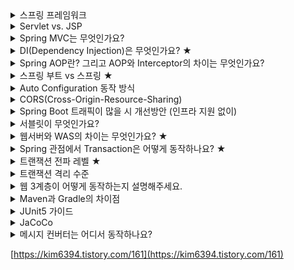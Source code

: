 <details><summary>스프링 프레임워크</summary>

    - 스프링 프레임워크 정의
        - 자바 플랫폼을 위한 경량 오픈소스 애플리케이션 프레임워크
        - 특징 자세히
            - 경량 컨테이너로서 자바 객체를 직접 관리.

                각각의 객체 생성, 소멸과 같은 라이프 사이클을 관리하며 스프링으로부터 필요한 객체를 얻어올 수 있다.

            - 스프링은 POJO(Plain Old Java Object) 방식의 프레임워크.

                일반적인 J2EE 프레임워크에 비해 구현을 위해 특정한 인터페이스를 구현하거나 상속을 받을 필요가 없어 기존에 존재하는 라이브러리 등을 지원하기에 용이하고 객체가 가볍다.

            - 스프링은 제어의 역행(IoC : Inversion of Control)을 지원.

                컨트롤의 제어권이 사용자가 아니라 프레임워크에 있어서 필요에 따라 스프링에서 사용자의 코드를 호출한다.

            - 스프링은 의존성 주입(DI : Dependency Injection)을 지원

                각각의 계층이나 서비스들 간에 의존성이 존재할 경우 프레임워크가 서로 연결시켜준다.

            - 스프링은 관점 지향 프로그래밍(AOP : Aspect-Oriented Programming)을 지원

                따라서 트랜잭션이나 로깅, 보안과 같이 여러 모듈에서 공통적으로 사용하는 기능의 경우 해당 기능을 분리하여 관리할 수 있다.

            - 스프링은 영속성과 관련된 다양한 서비스를 지원

                iBatis나 Hibernate 등 이미 완성도가 높은 데이터베이스 처리 라이브러리와 연결할 수 있는 인터페이스를 제공한다.

            - 스프링은 확장성이 높음.

                스프링 프레임워크에 통합하기 위해 간단하게 기존 라이브러리를 감싸는 정도로 스프링에서 사용이 가능하기 때문에 수많은 라이브러리가 이미 스프링에서 지원되고 있고 스프링에서 사용되는 라이브러리를 별도로 분리하기도 용이하다.
</details>
<details><summary>Servlet vs. JSP</summary>

    - Servlet vs JSP
        - Servlet: 자바 언어로 웹 개발을 위해 만들어진 것으로, Container가 이해할 수 있게 구성된 순수 자바코드로만 이루어져있습니다.
            - 순수 자바코드를 가지고 html를 구성해야하기 때문에, 개발자가 html 작성 시 실수할 염려가 있다.
        - JSP: html 기반에 JAVA 코드를 블록화하여 삽입한 것으로, Servlet을 좀 더 쉽게 접근할 수 있도록 만들어졌습니다.
            - html 내에서 JAVA 코드를 사용하여 html를 구성할 수 있지만, 비지니스 로직과 뷰 로직이 하나의 소스파일에 있어서 보기가 불편하다.
            - JSP 처리 과정(톰캣이 요청시)
                1. 웹 브라우저가 jsp 파일 요청
                2. 웹 서버는 요청된 jsp 파일을 확인 후 웹 컨테이너로 전달
                3. 웹 컨테이너는 JSP 파일을 서블릿으로 변환. 즉 java 파일로 변환
                4. java 파일을 컴파일하여 class 파일 생성
                5. 다시 웹 서버로 전달하고 웹 서버는 웹 브라우저에게 HTML 형태로 전송
        - 이 구조를 개선하기 위해 MVC 패턴을 도입하고, 더 나아가 Spring MVC를 만들게 된다.
</details>
<details><summary>Spring MVC는 무엇인가요?</summary>

    - Spring MVC는 무엇인가요?
        - MVC 패턴이 무엇인가요?
            - 애플리케이션을 구성하기 위한 구성요소를 세가지 역할로 구분한 패턴. 데이터를 저장 및 변경하는 Model, 데이터를 보여주는 View, 그리고 Model과 View를 중재해주는 Controller가 있습니다.
        - Spring MVC 동작방식
            - Spring MVC 동작방식

                [https://img1.daumcdn.net/thumb/R1280x0/?scode=mtistory2&fname=https%3A%2F%2Fblog.kakaocdn.net%2Fdn%2F1sKnO%2Fbtra6HpyClm%2FXASXdrmeGJqUgIzjLGmUxk%2Fimg.png](https://img1.daumcdn.net/thumb/R1280x0/?scode=mtistory2&fname=https%3A%2F%2Fblog.kakaocdn.net%2Fdn%2F1sKnO%2Fbtra6HpyClm%2FXASXdrmeGJqUgIzjLGmUxk%2Fimg.png)

                1. DispatcherServlet이 리퀘스트를 받는다.
                2. URI에 다루는 핸들러와 핸들러를 수행해줄 핸들러 어댑터를 찾는다.
                3. 핸들러 어댑터를 통해 핸들러를 실행한다.
                4. 핸들러 내부에서선 비지니스 로직을 수행하고 View에 보여줄 데이터를 ModelAndView에 담는다.
                5. 수행을 마친 핸들러는 데이터를 보여줘야하는 View Name을 DispatcherServlet에게 전달한다.
                    - `@Controller`를 사용했으면 static, template 밑에 html 파일을 탐색
                    - `@RestController`를 사용했으면 View Name을 그대로 Content Body에 넣어서 반환
                        - Bean 객체를 반환하면 JSON 형태로 반환한다.
                6. View Name을 ViewResolver에게 전달하여 View 객체를 얻는다.
                7. View에 ModelAndView를 넣고 포워드를 한다.
                    - 리다이렉트 vs 포워드
                        - 리다이렉트: 리다이렉트는 실제 클라이언트(웹 브라우저)에 응답이 나갔다가, 클라이언트가 redirect 경로로 다시 요청한다. 따라서 클라이언트가 인지할 수 있고, URL 경로도 실제로 변경된다
                        - 포워드: 다른 서블릿이나 JSP로 이동할 수 있는 기능입니다. 서버 내부에서만 호출되기 때문에 클라이언트는 알아채지 못한다.
                8. 포워딩된 View 객체는 해당하는 뷰(JSP, Thymeleaf)를 호출하고, Model 객체에서 화면 표시에 필요한 객체를 가져와 화면 표시를 처리한다.
    - Spring Framework vs. Spring MVC vs. Spring Boot ★
        - Spring Framework
            - 의존성 주입(Dependency Injection)이나 IoC(Inversion of Control) 기능을 지원하는 프레임워크
            - 위의 특징을 이용해 느슨하게 결합된 애플리케이션을 개발할 수 있음
        - Spring MVC
            - Dispatcher Servlet, ModelAndView, View Resolver와 같이 단순 개념을 이용해 웹 개발을 쉽게 해줌
            - MVC 구현을 쉽게 도와주는 스프링 프레임워크
        - Spring Boot
            - 스프링에서 제공하는 많은 라이브러리들을 기본 설정값으로 자동으로 설정할 수 있게 해줌
            - Spring MVC, Jackson, Validation 등 다양한 종속성들을 각각 패키지해 놓은 것을 가져오기 때문에
</details>
<details><summary>DI(Dependency Injection)은 무엇인가요? ★</summary>

    - DI(Dependency Injection)은 무엇인가?
        - 객체간에 의존성이 있는 경우, 스프링 프레임워크가 직접 서비스를 주입시켜주는 것을 의미한다.
        - 스프링 프레임워크에서 DI하는 방법은 총 3가지가 있다.
            1.  매개변수 주입
                - 주입 시점을 알 수가 없어서 선호가 되지 않음
                - 주로 테스트시 빈들을 주입받을 때 사용
            2. 생성자 주입 ★
                - 생성자
                - [https://mangkyu.tistory.com/125](https://mangkyu.tistory.com/125)
            3. Setter 생성자 주입
        - IoC 컨테이너, DI 컨테이너
            - 객체를 생성하고 관리하면서 의존관계를 연결해주는 객체
            - @Configuration 어노테이션을 통해 DI 컨테이너를 명시
            - 객체를 생성하는 메서드마다 @Bean를 명시한다. 그러면 스프링 컨테이너에 스프링 빈으로 등록된다.
                - 스프링 컨테이너가 개발자 대신 의존성을 주입하고 객체들을 관리해줄 것이다.
</details>
<details><summary>Spring AOP란? 그리고 AOP와 Interceptor의 차이는 무엇인가요?</summary>

    - Aspect Oriented Programming 관점 프로그래밍
    - OOP에서 기능별로 class를 분리했음에도 공통적으로 중복코드가 발생하는 단점을 해결하고자 나온 방식
        - 로그, 트랜잭션, 자원해제, 성능테스트 메서드
    - 공통 코드를 **횡단 관심사**로 표현하며 개발코드에서 비지니스 로직에 집중
    - 비지니스 로직 실행시, 로직 앞, 뒤 등 원하는 지점에 해당 공통 관심사를 수행할 수 있게 함으로써 중복 코드를 줄일 수 있는 방식
    - AOP와 Interceptor의 차이
        - AOP: AOP는 `joinPoint`, `preceedingJoinPoint` 등의 파라미터를 활용하는 방식
        - Interceptor: 인터셉터의 파라미터가 `HttpServletRequest`, `HttpServletResponse`이다.
    - Filter와 Interceptor의 차이
        - 영역 제어 측면에서 차이가 존재
        - Filter는 웹 어플리케이션내에서 동작. 스프링의 context 접근이 어려움
        - Interceptor는 스프링의 context 내에 존재하므로 context내의 모든 객체를 이용 가능
</details>
<details><summary>스프링 부트 vs 스프링 ★</summary>

    - 스프링 부트 vs 스프링
        - 스프링 프레임워크는 많은 모듈을 지원하지만, 모듈을 사용하기 위한 세팅을 하는데 많은 어려움이 있었습니다.
        - 스프링 부트는 자동설정(AutoConfiguration)을 이용하여 개발에 필요한 모든 내부 디펜던시를 관리합니다.
        - 또한, 개발자가 사용하는 jar와 jar의 버전을 함께 연결할 방법이 필요합니다. 스프링에선 이러한 jar들의 서로 호환되는 버전들을 따로 선택을 해줘야 했습니다. 하지만 스프링 부트에선 SpringBoot Starter라고 불리는 것을 도입하였습니다.
            - Starter는 스프링 부트 어플리케이션에 포함될 수 있는 편리한 dependency 세트입니다
            - Spring과 Hibernate를 사용할려면 spring-boot-starter-data-jpa라는 의존성을 포함하면 됩니다.
</details>
<details><summary>Auto Configuration 동작 방식</summary>

    - Auto-configuration 동작방식
        - Spring Boot auto-configuration이 classpath를 체크합니다. 예를 들어 thymeleaf가 있으면 Thymelead template resolver, view resolver, 그리고 템플릿 엔진을 자동으로 설정해줍니다.
        - Spring Data JPA가 classpath에 들어있으면, 자동적으로 repository interface들로부터 repository implementation을 만들어줍니다.
        - 관련 어노테이션으로 Configuration, ComponentScan, EnableAutoConfiguration이 있습니다.
            - Configuration: 자바 설정입니다.
            - ComponentScan: Component가 선언된 객체들을 Spring Boot의 Bean으로 등록해줍니다
            - EnableAutoConfiguration: 스프링부트의 meta 파일(spring.factories)을 읽어서, 미리 정의되어 있는 자바 설정파일들을 빈으로 등록해줍니다.
</details>
<details><summary>CORS(Cross-Origin-Resource-Sharing)</summary>

    - CORS(Cross-Origin-Resource-Sharing)
        - 도메인이 다른 2개의 사이트가 데이터를 주고 받을 때 발생하는 문제
        - 서버 내에서 요청이 허락된 도메인에게만 데이터를 주기 위해서
            - 요청을 허락하기 위해서 Access-Control-Allow-Origin: {Domain}과 같은 내용을 Response 헤더에 추가해야함
            - 도메인을 *으로 설정하면 모든 도메인에 대해 요청을 허락할 수 있음
            - 그 외에도 Access-Control-Allow-Methods, Access-Control-Max-Age등을 설정할 수 있음
</details>
<details><summary>Spring Boot 트래픽이 많을 시 개선방안 (인프라 지원 없이)</summary>

    - Spring Boot 트래픽이 많을 시 개선방안 (인프라 지원 없이)
        - 쓰레드 풀을 늘림
        - Spring Boot WebFlux를 사용해서 적은 쓰레드로도 트래픽에 대응하도록 적용
        - 사용 경험은 없지만 GUI Framework 개발을 통해 논블로킹 I/O 환경을 경험을 했음
</details>
<details><summary>서블릿이 무엇인가요?</summary>

    - 서블릿이 어떤 식으로 동작하는가요??
    - 서블릿 라이프사이클에 대해서 설명해주세요.
    - Spring 없이 WAS를 만든다면 어떻게 만들 수 있을까요??
    - 서블릿이 무엇인가요?
        - 동적 컨텐츠를 만들기 위해 웹서버에 붙여서 동작하는 프로그램
        - 서블릿이 없으면 HTTP 요청을 파싱하고, 통신 규약에 맞추어서 HTTP 응답을 보내야 한다.
            - 하지만 개발자는 가장 중요한 비지니스 로직에 집중할 수 없게 된다.
        - 그래서 서블릿을 통해 HTTP 요청과 응답을 대신 처리해주는 역할을 수행해준다.
        - 서블릿 컨테이너: 서블릿을 담고있는 객체로 서블릿의 라이프사이클을 관리해준다.
</details>
<details><summary>웹서버와 WAS의 차이는 무엇인가요? ★</summary>

    - 웹 서버: **웹 브라우저(클라이언트)**로부터 **HTTP 요청**을 받아 HTML 문서와 같은 **정적 컨텐츠**를 제공하는 서버
        - 정적 컨텐츠: 요청 인자 값에 상관없이 **달라지지 않는 컨텐츠**
        - HTTP 요청을 받을 수 있고, 정적 컨텐츠를 요청 시 정적 컨텐츠를 제공할 수 있음
        - 하지만 **동적 컨텐츠**를 요청 시, **Web Application Server(WAS)로 전달**하여 WAS가 처리한 결과를 클라이언트에게 전달.
    - WAS(Web Application Server): **DB 조회, 비지니스 로직 처리** 등 다양한 로직 처리를 요구하는 **동적 컨텐츠**를 제공하기 위해 만들어진 서버
        - 동적 컨텐츠: 요청 인자에 따라 **바뀔 수 있는 컨텐츠**
        - 클라이언트로부터 HTTP 요청을 받을 수 있다. (대부분 WAS는 웹서버를 내장하고 있음)
        - 요청에 맞는 정적 컨텐츠를 제공할 수 있다.
        - DB 조회나 다양한 로직 처리를 통해 동적 컨텐츠를 제공할 수 있다.
    - 웹 서버를 같이 사용했을 때 장점
        - 책임 분할을 통한 서버 부하 방지
        - 여러 대의 WAS 로드 밸런싱: WAS가 처리해야하는 요청을 여러 WAS가 나누어서 처리할 수 있도록 설정.
        - 여러 대의 WAS Health Check
            - Health check: 서버에 주기적으로 HTTP 요청을 보내 서버의 상태 확인 (특정 URL 요청에 200응답이 오는지?)
        - 리버스 프록시를 통해 실제 서버를 외부에 노출시키지 않을 수 있다.
</details>
<details><summary>Spring 관점에서 Transaction은 어떻게 동작하나요? ★</summary>

    - 스프링에선 AOP를 이용한 **선언전 트랜잭션**을 사용할 수 있음
    - 스프링이 `@Transactional` 애노테이션을 발견하면 해당 빈의 **다이나믹 프록시**를 만듦
        - 프록시 객체는 모든 트랜잭션(open, commit, close) 처리를 **트랜잭션 매니저**에게 위임
            - 모든 트랜잭션 매니저 구현체는 `doBegin` 과 `doCommit` 메소드를 구현
        - **[CGlib 라이브러리](https://javacan.tistory.com/entry/114)**를 통해 실제 코드를 넣은 것처럼 동작. 동적으로 프록시를 생성해주는 기능을 제공
    - 스프링에선 트랜잭션 추상화 인터페이스인 `PlatformTransactionManager`를 지원

        ```java
        public interface PlatformTransactionManager extends TransactionManager {
        	TransactinoStatus getTransaction(@Nullable TransactionDefinition definition);
        	void commit(TransactionStatus status);
        	void rollback(TransactionStatus status);
        }
        ```

        - 다양한 DataSource에 맞게 트랜잭션을 관리할 수 있음
        - `getTransaction`은 파라미터로 들어오는 `TransactionDefinition`에 따라 트랜잭션을 실행
        - 정상적으로 성공하면 `commit` 메서드를, 실패하면 `rollback` 메서드를 실행합니다.
    - PlatformTransactionManager의 구현체로 `DataSourceTransactionManager`, `JpaTransactionManager`, `JtaTransactionManager`가 있습니다.
        - `DataSouceTransactionManager`는 JDBC, `JpaTransactionManager`는 JPA에서 사용되는 매니저.
        - 하나의 데이터베이스를 사용하거나 각각의 데이터를 독립적으로 사용하는 로컬 트랜잭션
        - 하나 이상의 데이터베이스가 참여하는 경우에는 글로벌 트랜잭션에 사용되는 `JtaTransactionManager`를 사용
            - 여러 개의 데이터베이스에 대한 작업을 하나의 트랜잭션으로 묶을 수 있음
            - 다른 서버에 분산된 데이터베이스도 묶을 수 있음
    - 그럼 다른 ORM을 사용한다면 어떻게 될까요?
        - JPA의 경우, `JpaTransactionManager`, Hibernate의 경우 `HibernateTransactionManager`을 사용한다.
        - `spring-boot-starter-data-jpa`을 사용한다면 자동적으로 `JpaTransactionManager`을 사용한다.
        - 만약 다수의 ORM을 사용한다면 어떻게 해야할까요?(Mybatis, JPA를 동시에 사용)
            - 둘다 사용한다면 `DatasourceTransactionManager`, `JpaTransactionManager` 둘 다 빈으로 등록된다.
            - 이 때는 `@Transactional` 어노테이션에 `value`에 어떤 걸 쓸 건지 빈 이름을 명시하면 된다.

            ```java
            @Transactional(value="jpaTransactionManager")
            public void multiTxMethod() {
               ...(내용)
            }
            ```

            - 혹은 `ChainedTransactionManager`을 통해 한번에 관리할 수 있다.
            - [https://lemontia.tistory.com/907](https://lemontia.tistory.com/907)
</details>
<details><summary>트랜잭션 전파 레벨 ★</summary>

    - Propagation.REQUIRED (default)
        - 부모 트랜잭션 내에서 실행하며, 부모 트랜잭션이 없을 경우 새로운 트랜잭션 실행
        - 호출한 곳에서 이미 트랜잭션이 설정되어있으면 기존 트랜잭션 내에서 로직을 실행
    - Propagation.REQUIRED_NEW
        - 매번 새로운 트랜잭션을 시작한다. (새로운 연결을 생성하고 실행)
        - 기존에 트랜잭션이 설정되어있으면, 기존 트랜잭션을 잠깐 대기상태로 두고, 자신의 트랜잭션을 실행한다.
        - 새로운 트랜잭션에서 예외가 발생해도 호출한 곳으로는 롤백이 전파되지 않는다.
    - Propagation.NESTED
        - 기존 트랜잭션이 있을 경우, SAVEPOINT를 설정한다.
        - 설정한 SAVEPOINT 지점까지 커밋, 롤백이 가능하다
        - 하지만 DB가 SAVEPOINT를 지원해야지 사용이 가능 (Oracle)
    - Propagation.MANDATORY
        - 부모 트랜잭션 내에서만 실행되며, 부모 트랜잭션이 없을 경우 Exception이 발생
    - Propagation.SUPPORT
        - 부모 트랜잭션이 존재하면 부모 트랜잭션으로 동작하고, 없을 경우 트랜잭션 없이 실행
    - Propagation.NON_SUPPORT
        - 트랜잭션 없이 실행되며, 부모 트랜잭션이 존재하면 일시 정지한다.
    - Propagation.NEVER
        - 트랜잭션 없이 실행되며, 부모 트랜잭션이 존재하면 예외를 발생한다.
</details>
<details><summary>트랜잭션 격리 수준</summary>

    - 일관성이 없는 데이터를 허용하도록 하는 수준을 의미
    - 격리 수준이 높아질수록 동시성을 높아지지만, 속도는 느려진다.
    - [https://postgresql.kr/blog/pg_phantom_read.html](https://postgresql.kr/blog/pg_phantom_read.html)
    - READ_UNCOMMITED (level 0)
        - 트랜잭션 처리중 or 아직 commit되지 않은 데이터를 다른 트랜잭션이 읽는 것을 허용
        - 어떤 사용자가 A라는 데이터를 B로 변경하는 동안, 다른 사용자는 B라는 완료되지 않은(Uncommit 혹은 Dirty) 데이터 B를 읽을 수 있다.
        - Dirty Read 발생
            - 다른 트랜잭션에서 처리한느 작업이 완료되지 않았는데도 다른 트랜잭션에서 읽을 수 있는 현상
            - READ_UNCOMMITED 격리 수준에서만 발생
    - READ_COMMITED (level 1)
        - Dirty Read 방지: 트랜잭션이 commit 되어 확정된 데이터만 읽도록 허용
        - A라는 데이터가 B로 변경되는 동안 다른 사용자는 해당 데이터에 접근할 수 없음
    - REPEATABLE_READ (level 2)
        - 트랜잭션이 완료될 때까지 **SELECT 문장이 사용하는 모든 데이터**에 `shared lock`이 걸림
            - 따라서, 다른 사용자는 해당 영역에 대한 데이터 수정이 불가능하다.
        - 선행 트랜잭션이 읽은 데이터는 트랜잭션이 종료될 때까지 후행 트랜잭션이 갱신하거나 삭제하는 것을 불허함으로써 같은 데이터를 두 번 쿼리했을 때 일관성 있는 결과를 리턴.
        - Phantom READ
            - 트랜잭션이 데이터를 두번 읽는다고 가정할 때, where 절의 조건에 맞는 레코드가 추가로 생성될 때 발생
            - 새로운 유령(Phantom)행이 나오지만 Phantom read를 지원하지 않으면 새로 생긴 행을 볼 수 없다.
    - SERIALIZABLE (level 3)
        - 완벽한 읽기 일관성 모드를 제공
        - 성능 측면에서 동시 처리성능이 가장 낮다. (거의 사용 x)
        - 데이터이 일관성 및 동시성을 위해 MVCC(Multi Version Concurrency Control)를 사용하지 않음
        - 트랜잭션이 완료될 때까지 SELECT 문장이 사용하는 모든 데이터에 shared lock이 걸리므로 다른 사용자는 그 영역에 해당하는 데이터에 대한 수정 및 입력이 불가능하다.
        - MVCC
            - 다중 사용자 DB 성능을 위한 기술
            - 데이터 조회 시, LOCK을 사용하지 않고, **데이터의 버전을 관리**해 **데이터의 일관성 및 동시성을 높이는 기술**
</details>
<details><summary>웹 3계층이 어떻게 동작하는지 설명해주세요.</summary>

    - 웹 3계층이란 프레젠테이션, 비지니스, 데이터베이스 로직으로 구형되어 있습니다.
    - 각 계층은 물리적으로도 독립적이며, 각 계층의 변경이 다른 계층에 영향을 끼치지 않습니다.
    - 프레젠테이션 계층(클라이언트 계층)
        - 사용자 인터페이스를 지원한다.(인터넷 브라우저의 정적인 데이터를 제공)
        - GUI, Front-End라고 불린다.
        - 비지니스로직이나 데이터관리 코드를 포함해서는 안됨
        - 웹서버를 주로 뜻함(ex. Javascript, HTML, CSS, Image)
    - 비지니스 계층 (애플리케이션 계층)
        - 트랜잭션 게층이라고도 하는데, 비지니스 로직은 워크스테이션으로부터 클라이언트 요청에 대해 마치 서버처럼 행동
        - 어떤 데이터가 필요한지 결정하고, 메인프레임 컴퓨터 상에 위치하고 있을 데이터베이스 계층의 프로그램에 대해서는 마치 클라이언트처럼 행동한다.
        - 정보처리 규칙을 가지고 있음(동적인 데이터 처리)
        - middleware, Back-End라고 불림
        - 프레젠테이션 코드나 데이터 관리 코드를 포함해선 안됨
        - 애플리케이션 서버(WAS)를 뜻함 (ex. Spring, PHP, ASP.NET)
    - 데이터 계층
        - 데이터베이스에 엑세스해서 읽거나 쓰는 것을 관리하는 계층
        - 데이터의 생성, 수정, 조회 관점만 관리하기 때문에 애플리케이션보다 덜 복잡
</details>
<details><summary>Maven과 Gradle의 차이점</summary>

    - Maven
        - Build라는 동적인 요소를 XML로 정의하기에는 어려운 부분이 많음
        - 설정 내용이 길어지고 가독성이 떨어짐
        - 의존관계가 복잡한 프로젝트 설정하기 부적절
        - 상속구조를 이용한 멀티 모듈 구현
        - 특정 설정을 소수의 모듈에서 공유하기 위해서는 부모 프로젝트를 생성하여 상속하게 해야함
    - Gradle
        - Groovy를 사용하기 때문에 동적인 빌드는 Groovy 스크립트로 플러그인을 호출하거나 직접 짜야한다.
        - Configuration Injection 방식을 사용해서 공통 모듈을 상속해서 사용하는 단점을 커버
        - 설정 주입 시 프로젝트 조건을 체크할 수 잇어서 프로젝트별로 주입되는 설정을 다리게 할 수 있다.
</details>
<details><summary>JUnit5 가이드</summary>

    [https://donghyeon.dev/junit/2021/04/11/JUnit5-완벽-가이드/](https://donghyeon.dev/junit/2021/04/11/JUnit5-%EC%99%84%EB%B2%BD-%EA%B0%80%EC%9D%B4%EB%93%9C/)
</details>
<details><summary>JaCoCo</summary>

    - 자바 코드 커버리지를 체크하는데 사용되는 오픈소스 라이브러리
    - Line, Branch Converage를 제공
    - 커버리지 결과를 파일형태(html, xml, csv) 형태로 제공
</details>
<details><summary>메시지 컨버터는 어디서 동작하나요?</summary>

    - 핸들러 어댑터가 컨트롤러를 호출하기 전에, ArgumentResolver가 컨트롤러의 파라미터, 어노테이션 정보를 기반으로 전달할 데이터를 생성
    - 이때 ArgumentResolver에서 supportsParameter()을 호출해서 파라미터를 지원하는지 체크
    - 지원하면 resolveArgument()를 호출해서 실제 객체를 생성한다.
        ![Untitled](https://s3-us-west-2.amazonaws.com/secure.notion-static.com/f39d1bb9-c556-4b3a-aef7-4a10720853b4/Untitled.png)
    - 
</details>

[https://kim6394.tistory.com/161](https://kim6394.tistory.com/161)